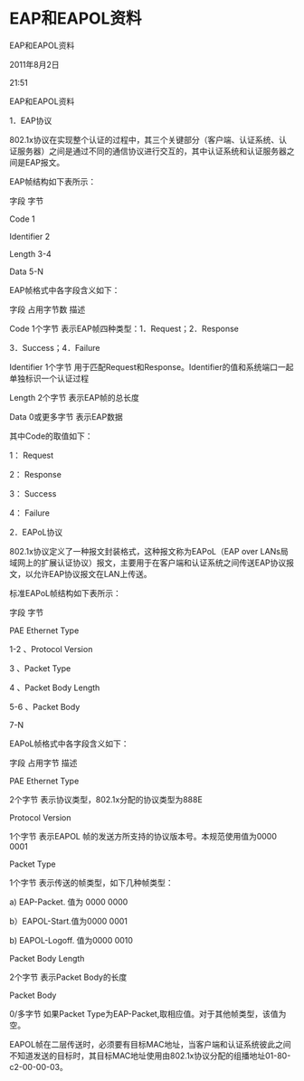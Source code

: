 # EAP和EAPOL资料

EAP和EAPOL资料

2011年8月2日

21:51

EAP和EAPOL资料

1．EAP协议

802.1x协议在实现整个认证的过程中，其三个关键部分（客户端、认证系统、认证服务器）之间是通过不同的通信协议进行交互的，其中认证系统和认证服务器之间是EAP报文。

EAP帧结构如下表所示：

字段 字节

Code 1

Identifier 2

Length 3-4

Data 5-N

EAP帧格式中各字段含义如下：

字段 占用字节数 描述

Code 1个字节 表示EAP帧四种类型：1．Request；2．Response

3．Success；4．Failure

Identifier 1个字节 用于匹配Request和Response。Identifier的值和系统端口一起单独标识一个认证过程

Length 2个字节 表示EAP帧的总长度

Data 0或更多字节 表示EAP数据

其中Code的取值如下：

1： Request

2： Response

3： Success

4： Failure

2．EAPoL协议

802.1x协议定义了一种报文封装格式，这种报文称为EAPoL（EAP over LANs局域网上的扩展认证协议）报文，主要用于在客户端和认证系统之间传送EAP协议报文，以允许EAP协议报文在LAN上传送。

标准EAPoL帧结构如下表所示：

字段 字节

PAE Ethernet Type

1-2 、Protocol Version

3 、Packet Type

4 、Packet Body Length

5-6 、Packet Body

7-N

EAPoL帧格式中各字段含义如下：

字段 占用字节 描述

PAE Ethernet Type

2个字节 表示协议类型，802.1x分配的协议类型为888E

Protocol Version

1个字节 表示EAPOL 帧的发送方所支持的协议版本号。本规范使用值为0000 0001

Packet Type

1个字节 表示传送的帧类型，如下几种帧类型：

a) EAP-Packet. 值为 0000 0000

b）EAPOL-Start.值为0000 0001

b) EAPOL-Logoff. 值为0000 0010

Packet Body Length

2个字节 表示Packet Body的长度

Packet Body

0/多字节 如果Packet Type为EAP-Packet,取相应值。对于其他帧类型，该值为空。

EAPOL帧在二层传送时，必须要有目标MAC地址，当客户端和认证系统彼此之间不知道发送的目标时，其目标MAC地址使用由802.1x协议分配的组播地址01-80-c2-00-00-03。